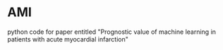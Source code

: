 # AMI
python code for paper entitled "Prognostic value of machine learning in patients with acute myocardial infarction"
